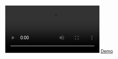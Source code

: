 ![Cover Image](https://designdrastic.com/uploads/posts/image/1605714632-creative-fullpage-tabs.mp4)
[Demo](https://designdrastic.com/snippet/innovative-page-tag-animation)
